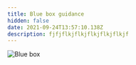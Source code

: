 ```yaml
---
title: Blue box guidance
hidden: false
date: 2021-09-24T13:57:10.138Z
description: fjfjflkjflkjflkjflkjflkjf
---
```

![Blue box](/assets/images/uploads/dl_tile.png "Digital Land blue box")